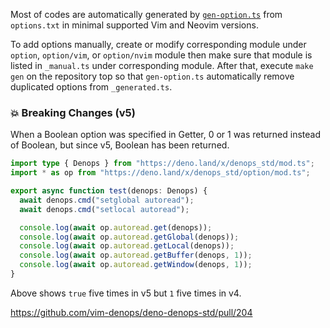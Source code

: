 Most of codes are automatically generated by
[`gen-option.ts`](../../scripts/gen-option/gen-option.ts) from `options.txt` in
minimal supported Vim and Neovim versions.

To add options manually, create or modify corresponding module under `option`,
`option/vim`, or `option/nvim` module then make sure that module is listed in
`_manual.ts` under corresponding module. After that, execute `make gen` on the
repository top so that `gen-option.ts` automatically remove duplicated options
from `_generated.ts`.

### 💥 Breaking Changes (v5)

When a Boolean option was specified in Getter, 0 or 1 was returned instead of
Boolean, but since v5, Boolean has been returned.

```ts
import type { Denops } from "https://deno.land/x/denops_std/mod.ts";
import * as op from "https://deno.land/x/denops_std/option/mod.ts";

export async function test(denops: Denops) {
  await denops.cmd("setglobal autoread");
  await denops.cmd("setlocal autoread");

  console.log(await op.autoread.get(denops));
  console.log(await op.autoread.getGlobal(denops));
  console.log(await op.autoread.getLocal(denops));
  console.log(await op.autoread.getBuffer(denops, 1));
  console.log(await op.autoread.getWindow(denops, 1));
}
```

Above shows `true` five times in v5 but `1` five times in v4.

https://github.com/vim-denops/deno-denops-std/pull/204
